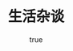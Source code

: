 ---
pageComponent:
  name: Catalogue
  data:
    path: 04.生活杂谈
    imgUrl: /img/other.png
    description: 记录生活
title: 生活杂谈
permalink: /life/travel/
sidebar: false
article: false
comment: false
editLink: false
author:
  name: pursuit
  link: https://github.com/unique-pure
---